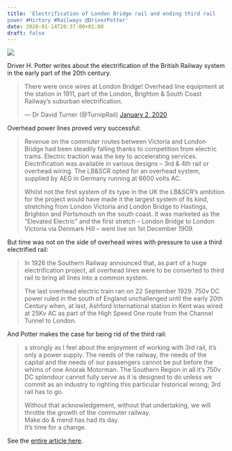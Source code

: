 ```yaml
---
title: 'Electrification of London Bridge rail and ending third rail
power #Hirtory #Railways @DriverPotter'
date: 2020-01-14T20:37:00+01:00
draft: false
---
```


![](https://cdn-blog.adafruit.com/uploads/2020/01/Untitled-55-600x229.png)

Driver H. Potter writes about the electrification of the British Railway system in the early part of the 20th century.

> There were once wires at London Bridge! Overhead line equipment at the station in 1911, part of the London, Brighton & South Coast Railway’s suburban electrification.
> 
> — Dr David Turner (@TurnipRail) [January 2, 2020](https://twitter.com/TurnipRail/status/1212653380507705344?ref_src=twsrc%5Etfw)

Overhead power lines proved very successful:

> Revenue on the commuter routes between Victoria and London Bridge had been steadily falling thanks to competition from electric trams. Electric traction was the key to accelerating services. Electrification was available in various designs – 3rd & 4th rail or overhead wiring. The LB&SCR opted for an overhead system, supplied by AEG in Germany running at 6600 volts AC.
> 
> Whilst not the first system of its type in the UK the LB&SCR’s ambition for the project would have made it the largest system of its kind, stretching from London Victoria and London Bridge to Hastings, Brighton and Portsmouth on the south coast. It was marketed as the “Elevated Electric” and the first stretch – London Bridge to London Victoria via Denmark Hill – went live on 1st December 1909.

But time was not on the side of overhead wires with pressure to use a third electrified rail:

> In 1926 the Southern Railway announced that, as part of a huge electrification project, all overhead lines were to be converted to third rail to bring all lines into a common system.
> 
> The last overhead electric train ran on 22 September 1929. 750v DC power ruled in the south of England unchallenged until the early 20th Century when, at last, Ashford International station in Kent was wired at 25Kv AC as part of the High Speed One route from the Channel Tunnel to London.

And Potter makes the case for being rid of the third rail:

> s strongly as I feel about the enjoyment of working with 3rd rail, it’s only a power supply. The needs of the railway, the needs of the capital and the needs of our passengers cannot be put before the whims of one Anorak Motorman. The Southern Region in all it’s 750v DC splendour cannot fully serve as it is designed to do unless we commit as an industry to righting this particular historical wrong; 3rd rail has to go.
> 
> Without that acknowledgement, without that undertaking, we will throttle the growth of the commuter railway.  
> Make do & mend has had its day.  
> It’s time for a change.

See the [entire article here](https://poweredby750voltdirectcurrent.wordpress.com/2020/01/03/what-could-have-been-and-why-it-probably-should-be-again/).